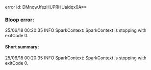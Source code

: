 error id: DMnowJfezHUPRHUaidqx0A==
### Bloop error:

25/06/18 00:20:35 INFO SparkContext: SparkContext is stopping with exitCode 0.
#### Short summary: 

25/06/18 00:20:35 INFO SparkContext: SparkContext is stopping with exitCode 0.